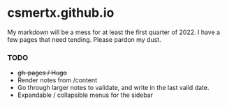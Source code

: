 # csmertx.github.io
My markdown will be a mess for at least the first quarter of 2022.  I have a few pages that need tending.  Please pardon my dust.

### TODO
- ~~gh-pages / Hugo~~
- Render notes from /content
- Go through larger notes to validate, and write in the last valid date.
- Expandable / collapsible menus for the sidebar
